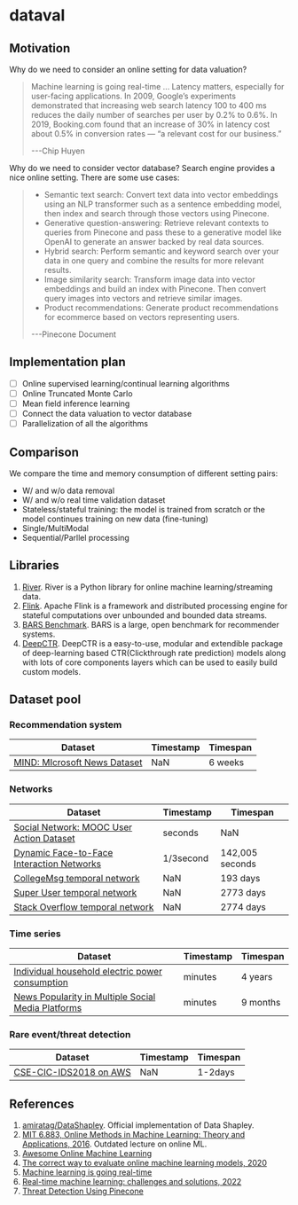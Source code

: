 # dataval

## Motivation

Why do we need to consider an online setting for data valuation?

> Machine learning is going real-time ... Latency matters, especially for user-facing applications. In 2009, Google’s experiments demonstrated that increasing web search latency 100 to 400 ms reduces the daily number of searches per user by 0.2% to 0.6%. In 2019, Booking.com found that an increase of 30% in latency cost about 0.5% in conversion rates — “a relevant cost for our business.”
>
> ---Chip Huyen

Why do we need to consider vector database? Search engine provides a nice online setting. There are some use cases:

> - Semantic text search: Convert text data into vector embeddings using an NLP transformer such as a sentence embedding model, then index and search through those vectors using Pinecone.
> - Generative question-answering: Retrieve relevant contexts to queries from Pinecone and pass these to a generative model like OpenAI to generate an answer backed by real data sources.
> - Hybrid search: Perform semantic and keyword search over your data in one query and combine the results for more relevant results.
> - Image similarity search: Transform image data into vector embeddings and build an index with Pinecone. Then convert query images into vectors and retrieve similar images.
> - Product recommendations: Generate product recommendations for ecommerce based on vectors representing users.
>
> ---Pinecone Document

## Implementation plan

- [ ] Online supervised learning/continual learning algorithms
- [ ] Online Truncated Monte Carlo
- [ ] Mean field inference learning
- [ ] Connect the data valuation to vector database
- [ ] Parallelization of all the algorithms

## Comparison

We compare the time and memory consumption of different setting pairs:

- W/ and w/o data removal
- W/ and w/o real time validation dataset
- Stateless/stateful training: the model is trained from scratch or the model continues training on new data (fine-tuning)
- Single/MultiModal
- Sequential/Parllel processing

## Libraries

1. [River](https://github.com/online-ml/river/). River is a Python library for online machine learning/streaming data.
2. [Flink](https://flink.apache.org/). Apache Flink is a framework and distributed processing engine for stateful computations over unbounded and bounded data streams.
3. [BARS Benchmark](https://openbenchmark.github.io/BARS/index.html#). BARS is a large, open benchmark for recommender systems.
4. [DeepCTR](https://github.com/shenweichen/DeepCTR). DeepCTR is a easy-to-use, modular and extendible package of deep-learning based CTR(Clickthrough rate prediction) models along with lots of core components layers which can be used to easily build custom models.

## Dataset pool

### Recommendation system

| Dataset | Timestamp | Timespan |
| ------- | --------- | -------- |
| [MIND: MIcrosoft News Dataset](https://msnews.github.io/) | NaN | 6 weeks |

### Networks

| Dataset | Timestamp | Timespan |
| ------- | --------- | -------- |
| [Social Network: MOOC User Action Dataset](https://snap.stanford.edu/data/act-mooc.html) | seconds | NaN |
| [Dynamic Face-to-Face Interaction Networks](https://snap.stanford.edu/data/comm-f2f-Resistance.html) | 1/3second | 142,005 seconds |
| [CollegeMsg temporal network](https://snap.stanford.edu/data/CollegeMsg.html) | NaN  | 193 days |
| [Super User temporal network](https://snap.stanford.edu/data/sx-superuser.html) | NaN | 2773 days |
| [Stack Overflow temporal network](https://snap.stanford.edu/data/sx-stackoverflow.html) | NaN | 2774 days |

### Time series

| Dataset | Timestamp | Timespan |
| ------- | --------- | -------- |
| [Individual household electric power consumption](https://archive-beta.ics.uci.edu/dataset/235/individual+household+electric+power+consumption) | minutes | 4 years |
| [News Popularity in Multiple Social Media Platforms](https://archive-beta.ics.uci.edu/dataset/432/news+popularity+in+multiple+social+media+platforms) | minutes | 9 months |

### Rare event/threat detection

| Dataset | Timestamp | Timespan |
| ------- | --------- | -------- |
| [CSE-CIC-IDS2018 on AWS](https://www.unb.ca/cic/datasets/ids-2018.html) | NaN | 1-2days |

## References

1. [amiratag/DataShapley](https://github.com/amiratag/DataShapley). Official implementation of Data Shapley.
2. [MIT 6.883, Online Methods in Machine Learning: Theory and Applications, 2016](https://www.mit.edu/~rakhlin/6.883/). Outdated lecture on online ML.
3. [Awesome Online Machine Learning](https://github.com/online-ml/awesome-online-machine-learning)
4. [The correct way to evaluate online machine learning models, 2020](https://maxhalford.github.io/blog/online-learning-evaluation/)
5. [Machine learning is going real-time](https://huyenchip.com/2020/12/27/real-time-machine-learning.html)
6. [Real-time machine learning: challenges and solutions, 2022](https://huyenchip.com/2022/01/02/real-time-machine-learning-challenges-and-solutions.html)
7. [Threat Detection Using Pinecone](https://docs.pinecone.io/docs/it-threat-detection)
